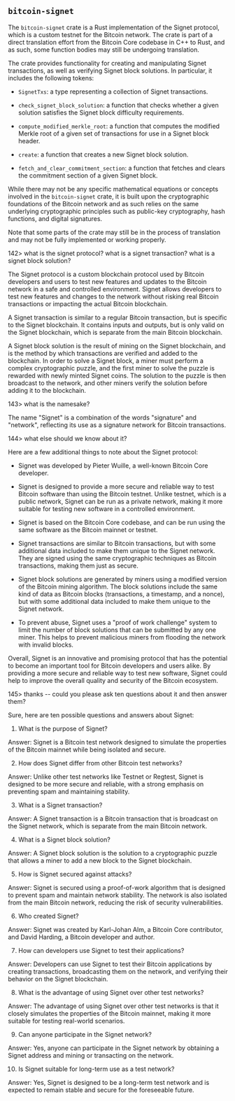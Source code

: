## `bitcoin-signet`

The `bitcoin-signet` crate is a Rust
implementation of the Signet protocol, which is
a custom testnet for the Bitcoin network. The
crate is part of a direct translation effort from
the Bitcoin Core codebase in C++ to Rust, and as
such, some function bodies may still be undergoing
translation.

The crate provides functionality for creating and
manipulating Signet transactions, as well as
verifying Signet block solutions. In particular,
it includes the following tokens:

- `SignetTxs`: a type representing a collection of
  Signet transactions.

- `check_signet_block_solution`: a function that
  checks whether a given solution satisfies the
  Signet block difficulty requirements.

- `compute_modified_merkle_root`: a function that
  computes the modified Merkle root of a given set
  of transactions for use in a Signet block
  header.

- `create`: a function that creates a new Signet
  block solution.

- `fetch_and_clear_commitment_section`: a function
  that fetches and clears the commitment section
  of a given Signet block.

While there may not be any specific mathematical
equations or concepts involved in the
`bitcoin-signet` crate, it is built upon the
cryptographic foundations of the Bitcoin network
and as such relies on the same underlying
cryptographic principles such as public-key
cryptography, hash functions, and digital
signatures.

Note that some parts of the crate may still be in
the process of translation and may not be fully
implemented or working properly.

142> what is the signet protocol? what is a signet
transaction? what is a signet block solution?

The Signet protocol is a custom blockchain
protocol used by Bitcoin developers and users to
test new features and updates to the Bitcoin
network in a safe and controlled
environment. Signet allows developers to test new
features and changes to the network without
risking real Bitcoin transactions or impacting the
actual Bitcoin blockchain.

A Signet transaction is similar to a regular
Bitcoin transaction, but is specific to the Signet
blockchain. It contains inputs and outputs, but is
only valid on the Signet blockchain, which is
separate from the main Bitcoin blockchain.

A Signet block solution is the result of mining on
the Signet blockchain, and is the method by which
transactions are verified and added to the
blockchain. In order to solve a Signet block,
a miner must perform a complex cryptographic
puzzle, and the first miner to solve the puzzle is
rewarded with newly minted Signet coins. The
solution to the puzzle is then broadcast to the
network, and other miners verify the solution
before adding it to the blockchain.

143> what is the namesake?

The name "Signet" is a combination of the words
"signature" and "network", reflecting its use as
a signature network for Bitcoin transactions.

144> what else should we know about it?

Here are a few additional things to note about the
Signet protocol:

- Signet was developed by Pieter Wuille,
  a well-known Bitcoin Core developer.

- Signet is designed to provide a more secure and
  reliable way to test Bitcoin software than using
  the Bitcoin testnet. Unlike testnet, which is
  a public network, Signet can be run as a private
  network, making it more suitable for testing new
  software in a controlled environment.

- Signet is based on the Bitcoin Core codebase,
  and can be run using the same software as the
  Bitcoin mainnet or testnet.

- Signet transactions are similar to Bitcoin
  transactions, but with some additional data
  included to make them unique to the Signet
  network. They are signed using the same
  cryptographic techniques as Bitcoin
  transactions, making them just as secure.

- Signet block solutions are generated by miners
  using a modified version of the Bitcoin mining
  algorithm. The block solutions include the same
  kind of data as Bitcoin blocks (transactions,
  a timestamp, and a nonce), but with some
  additional data included to make them unique to
  the Signet network.

- To prevent abuse, Signet uses a "proof of work
  challenge" system to limit the number of block
  solutions that can be submitted by any one
  miner. This helps to prevent malicious miners
  from flooding the network with invalid blocks.

Overall, Signet is an innovative and promising
protocol that has the potential to become an
important tool for Bitcoin developers and users
alike. By providing a more secure and reliable way
to test new software, Signet could help to improve
the overall quality and security of the Bitcoin
ecosystem.

145> thanks -- could you please ask ten questions
about it and then answer them?

Sure, here are ten possible questions and answers
about Signet:

1. What is the purpose of Signet?

Answer: Signet is a Bitcoin test network designed
to simulate the properties of the Bitcoin mainnet
while being isolated and secure.

2. How does Signet differ from other Bitcoin test
   networks?

Answer: Unlike other test networks like Testnet or
Regtest, Signet is designed to be more secure and
reliable, with a strong emphasis on preventing
spam and maintaining stability.

3. What is a Signet transaction?

Answer: A Signet transaction is a Bitcoin
transaction that is broadcast on the Signet
network, which is separate from the main Bitcoin
network.

4. What is a Signet block solution?

Answer: A Signet block solution is the solution to
a cryptographic puzzle that allows a miner to add
a new block to the Signet blockchain.

5. How is Signet secured against attacks?

Answer: Signet is secured using a proof-of-work
algorithm that is designed to prevent spam and
maintain network stability. The network is also
isolated from the main Bitcoin network, reducing
the risk of security vulnerabilities.

6. Who created Signet?

Answer: Signet was created by Karl-Johan Alm,
a Bitcoin Core contributor, and David Harding,
a Bitcoin developer and author.

7. How can developers use Signet to test their
   applications?

Answer: Developers can use Signet to test their
Bitcoin applications by creating transactions,
broadcasting them on the network, and verifying
their behavior on the Signet blockchain.

8. What is the advantage of using Signet over
   other test networks?

Answer: The advantage of using Signet over other
test networks is that it closely simulates the
properties of the Bitcoin mainnet, making it more
suitable for testing real-world scenarios.

9. Can anyone participate in the Signet network?

Answer: Yes, anyone can participate in the Signet
network by obtaining a Signet address and mining
or transacting on the network.

10. Is Signet suitable for long-term use as a test
    network?

Answer: Yes, Signet is designed to be a long-term
test network and is expected to remain stable and
secure for the foreseeable future.
